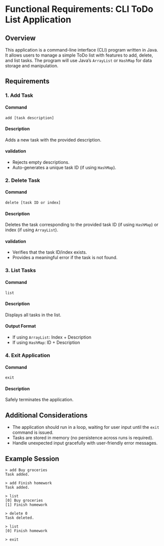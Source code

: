 # Functional Requirements: CLI ToDo List Application

## Overview

This application is a command-line interface (CLI) program written in Java.
It allows users to manage a simple ToDo list with features to add, delete, and list tasks.
The program will use Java’s `ArrayList` or `HashMap` for data storage and manipulation.

## Requirements

### 1. Add Task

#### Command
`add [task description]`

#### Description
Adds a new task with the provided description.

#### validation
- Rejects empty descriptions.
- Auto-generates a unique task ID (if using `HashMap`).

### 2. Delete Task

#### Command
`delete [task ID or index]`

#### Description
Deletes the task corresponding to the provided task ID (if using `HashMap`) or index (if using `ArrayList`).

#### validation
- Verifies that the task ID/index exists.
- Provides a meaningful error if the task is not found.

### 3. List Tasks

#### Command
`list`

#### Description
Displays all tasks in the list.

#### Output Format 
- If using `ArrayList`: Index + Description
- If using `HashMap`: ID + Description


### 4. Exit Application

#### Command
`exit`

#### Description
Safely terminates the application.

## Additional Considerations
- The application should run in a loop, waiting for user input until the `exit` command is issued.
- Tasks are stored in memory (no persistence across runs is required).
- Handle unexpected input gracefully with user-friendly error messages.

## Example Session
```
> add Buy groceries
Task added.

> add Finish homework
Task added.

> list
[0] Buy groceries
[1] Finish homework

> delete 0
Task deleted.

> list
[0] Finish homework

> exit
```